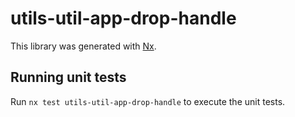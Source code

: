 # utils-util-app-drop-handle

This library was generated with [Nx](https://nx.dev).

## Running unit tests

Run `nx test utils-util-app-drop-handle` to execute the unit tests.
